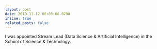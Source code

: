 ```yaml
---
layout: post
date: 2019-11-12 00:00:00-0700
inline: true
related_posts: false
---
```


I was appointed Stream Lead (Data Science & Artificial Intelligence) in the School of Science & Technology.
